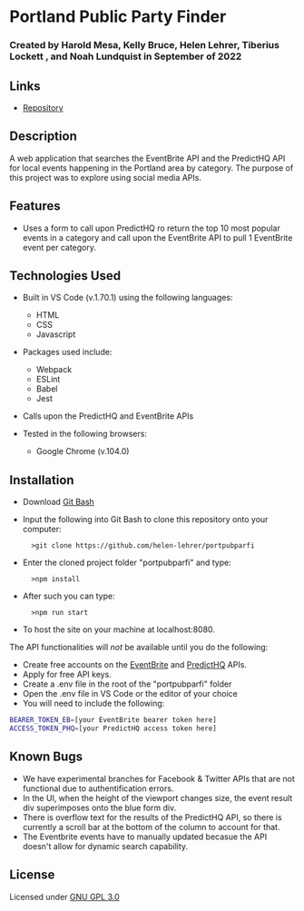 # Portland Public Party Finder

### Created by Harold Mesa, Kelly Bruce, Helen Lehrer, Tiberius Lockett , and Noah Lundquist in September of 2022

## Links

* [Repository](https://github.com/nalundquist/portpubparfi)

## Description

A web application that searches the EventBrite API and the PredictHQ API for local events happening in the Portland area by category. The purpose of this project was to explore using social media APIs. 


## Features

* Uses a form to call upon PredictHQ ro return the top 10 most popular events in a category and call upon the EventBrite API to pull 1 EventBrite event per category.


## Technologies Used

* Built in VS Code (v.1.70.1) using the following languages:
	* HTML
	* CSS
	* Javascript

* Packages used include:
	* Webpack
	* ESLint
	* Babel
	* Jest

* Calls upon the PredictHQ and EventBrite APIs

* Tested in the following browsers:
	* Google Chrome (v.104.0)


## Installation

* Download [Git Bash](https://git-scm.com/downloads)
* Input the following into Git Bash to clone this repository onto your computer:

		>git clone https://github.com/helen-lehrer/portpubparfi

* Enter the cloned project folder "portpubparfi" and type:

		>npm install

* After such you can type:

		>npm run start

* To host the site on your machine at localhost:8080.

The API functionalities will *not* be available until you do the following:

* Create free accounts on the [EventBrite](https://www.eventbrite.com/platform) and [PredictHQ](https://signup.predicthq.com/) APIs. 
* Apply for free API keys.
* Create a .env file in the root of the "portpubparfi" folder
* Open the .env file in VS Code or the editor of your choice
*  You will need to include the following:
```bash
BEARER_TOKEN_EB=[your EventBrite bearer token here]
ACCESS_TOKEN_PHQ=[your PredictHQ access token here]
```

## Known Bugs

* We have experimental branches for Facebook & Twitter APIs that are not functional due to authentification errors.  
* In the UI, when the height of the viewport changes size, the event result div superimposes onto the blue form div.
* There is overflow text for the results of the PredictHQ API, so there is currently a scroll bar at the bottom of the column to account for that.
* The Eventbrite events have to manually updated becasue the API doesn't allow for dynamic search capability.   

## License

Licensed under [GNU GPL 3.0](https://www.gnu.org/licenses/gpl-3.0.en.html)